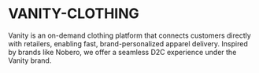 # VANITY-CLOTHING
Vanity is an on-demand clothing platform that connects customers directly with retailers, enabling fast, brand-personalized apparel delivery. Inspired by brands like Nobero, we offer a seamless D2C experience under the Vanity brand.
